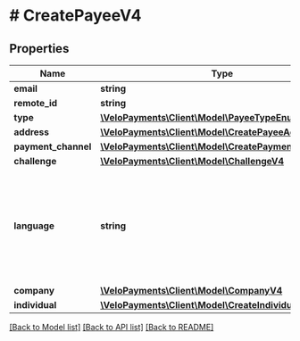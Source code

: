 # # CreatePayeeV4

## Properties

Name | Type | Description | Notes
------------ | ------------- | ------------- | -------------
**email** | **string** |  |
**remote_id** | **string** |  |
**type** | [**\VeloPayments\Client\Model\PayeeTypeEnum**](PayeeTypeEnum.md) |  |
**address** | [**\VeloPayments\Client\Model\CreatePayeeAddressV4**](CreatePayeeAddressV4.md) |  |
**payment_channel** | [**\VeloPayments\Client\Model\CreatePaymentChannelV4**](CreatePaymentChannelV4.md) |  | [optional]
**challenge** | [**\VeloPayments\Client\Model\ChallengeV4**](ChallengeV4.md) |  | [optional]
**language** | **string** | An IETF BCP 47 language code which has been configured for use within this Velo environment.&lt;BR&gt; See the /v1/supportedLanguages endpoint to list the available codes for an environment. | [optional]
**company** | [**\VeloPayments\Client\Model\CompanyV4**](CompanyV4.md) |  | [optional]
**individual** | [**\VeloPayments\Client\Model\CreateIndividualV4**](CreateIndividualV4.md) |  | [optional]

[[Back to Model list]](../../README.md#models) [[Back to API list]](../../README.md#endpoints) [[Back to README]](../../README.md)

